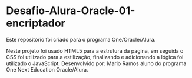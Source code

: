 # Desafio-Alura-Oracle-01-encriptador
Este repositório foi criado para  o programa One/Oracle/Alura.

Neste projeto foi usado HTML5 para a estrutura da pagina, em seguida o CSS foi utilizado para a estilização, finalizando e adicionando a lógica foi utilizado o JavaScript.
Desenvolvido por: Mario Ramos aluno do programa One Next Education  Oracle/Alura.

